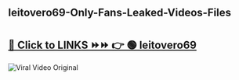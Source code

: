 
 ## leitovero69-Only-Fans-Leaked-Videos-Files

# <h2><a href="https://mediaupload.pro?leitovero69">🔗 Click to LINKS ⏩⏩ 👉 🟢 leitovero69 </a></h2>

<a href="https://mediaupload.pro?leitovero69" rel="nofollow" data-target="animated-image.originalLink"><img src="https://i.ibb.co.com/xMMVF88/686577567.gif" alt="Viral Video Original" style="max-width: 100%; display: inline-block;" data-target="animated-image.originalImage"></a>